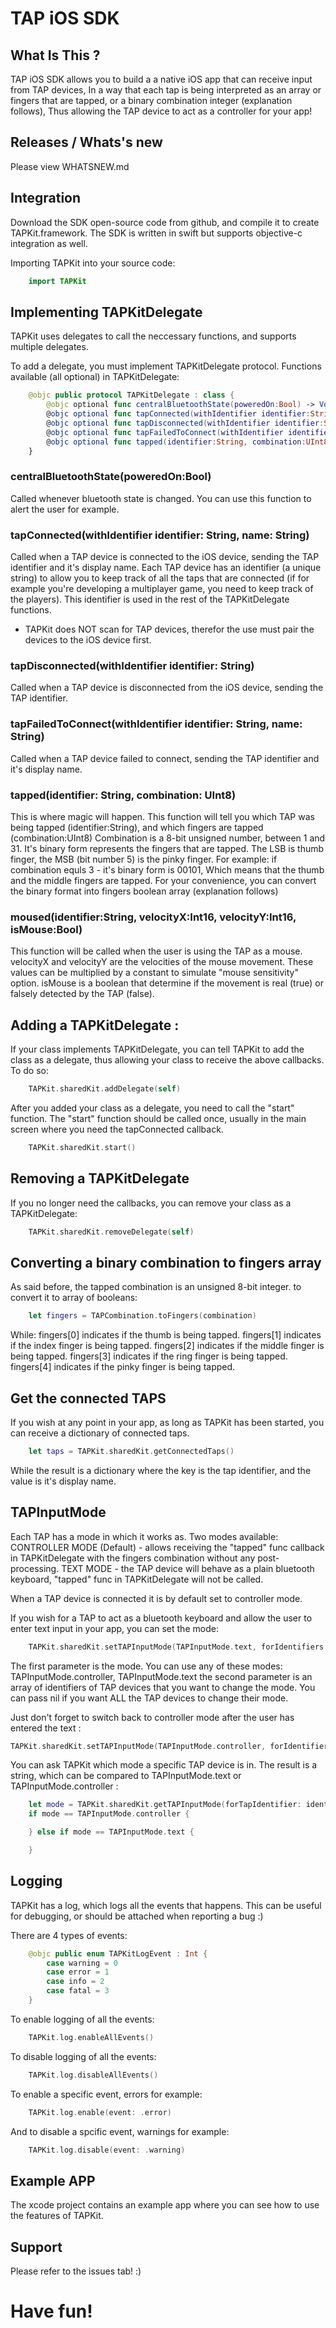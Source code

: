 # TAP iOS SDK

## What Is This ?

TAP iOS SDK allows you to build a a native iOS app that can receive input from TAP devices,
In a way that each tap is being interpreted as an array or fingers that are tapped, or a binary combination integer (explanation follows), Thus allowing the TAP device to act as a controller for your app!

## Releases / Whats's new

Please view WHATSNEW.md

## Integration

Download the SDK open-source code from github, and compile it to create TAPKit.framework.
The SDK is written in swift but supports objective-c integration as well.

Importing TAPKit into your source code:
```swift
    import TAPKit
```

## Implementing TAPKitDelegate

TAPKit uses delegates to call the neccessary functions, and supports multiple delegates.

To add a delegate, you must implement TAPKitDelegate protocol.
Functions available (all optional) in TAPKitDelegate:

```swift
    @objc public protocol TAPKitDelegate : class {
        @objc optional func centralBluetoothState(poweredOn:Bool) -> Void
        @objc optional func tapConnected(withIdentifier identifier:String, name:String)
        @objc optional func tapDisconnected(withIdentifier identifier:String)
        @objc optional func tapFailedToConnect(withIdentifier identifier:String, name:String)
        @objc optional func tapped(identifier:String, combination:UInt8)
    }
```

### centralBluetoothState(poweredOn:Bool)

Called whenever bluetooth state is changed. You can use this function to alert the user for example.


### tapConnected(withIdentifier identifier: String, name: String)

Called when a TAP device is connected to the iOS device, sending the TAP identifier and it's display name.
Each TAP device has an identifier (a unique string) to allow you to keep track of all the taps that are connected
(if for example you're developing a multiplayer game, you need to keep track of the players).
This identifier is used in the rest of the TAPKitDelegate functions.
* TAPKit does NOT scan for TAP devices, therefor the use must pair the devices to the iOS device first.


### tapDisconnected(withIdentifier identifier: String)

Called when a TAP device is disconnected from the iOS device, sending the TAP identifier.



### tapFailedToConnect(withIdentifier identifier: String, name: String)

Called when a TAP device failed to connect, sending the TAP identifier and it's display name.


### tapped(identifier: String, combination: UInt8)

This is where magic will happen.
This function will tell you which TAP was being tapped (identifier:String), and which fingers are tapped (combination:UInt8)
Combination is a 8-bit unsigned number, between 1 and 31.
It's binary form represents the fingers that are tapped.
The LSB is thumb finger, the MSB (bit number 5) is the pinky finger.
For example: if combination equls 3 - it's binary form is 00101,
Which means that the thumb and the middle fingers are tapped.
For your convenience, you can convert the binary format into fingers boolean array (explanation follows)

### moused(identifier:String, velocityX:Int16, velocityY:Int16, isMouse:Bool)

This function will be called when the user is using the TAP as a mouse.
velocityX and velocityY are the velocities of the mouse movement. These values can be multiplied by a constant to simulate "mouse sensitivity" option.
isMouse is a boolean that determine if the movement is real (true) or falsely detected by the TAP (false).

## Adding a TAPKitDelegate :

If your class implements TAPKitDelegate, you can tell TAPKit to add the class as a delegate, thus allowing your class to receive the above callbacks. To do so:

```swift
    TAPKit.sharedKit.addDelegate(self)
```

After you added your class as a delegate, you need to call the "start" function.
The "start" function should be called once, usually in the main screen where you need the tapConnected callback.

```swift
    TAPKit.sharedKit.start()
```

## Removing a TAPKitDelegate

If you no longer need the callbacks, you can remove your class as a TAPKitDelegate:

```swift
    TAPKit.sharedKit.removeDelegate(self)
```

## Converting a binary combination to fingers array

As said before, the tapped combination is an unsigned 8-bit integer. to convert it to array of booleans:

```swift
    let fingers = TAPCombination.toFingers(combination)
```

While:
fingers[0] indicates if the thumb is being tapped.
fingers[1] indicates if the index finger is being tapped.
fingers[2] indicates if the middle finger is being tapped.
fingers[3] indicates if the ring finger is being tapped.
fingers[4] indicates if the pinky finger is being tapped.


## Get the connected TAPS

If you wish at any point in your app, as long as TAPKit has been started, you can receive a dictionary of connected taps.

```swift
    let taps = TAPKit.sharedKit.getConnectedTaps()
```
While the result is a dictionary where the key is the tap identifier, and the value is it's display name.


## TAPInputMode

Each TAP has a mode in which it works as.
Two modes available:
CONTROLLER MODE (Default) - allows receiving the "tapped" func callback in TAPKitDelegate with the fingers combination without any post-processing.
TEXT MODE - the TAP device will behave as a plain bluetooth keyboard, "tapped" func in TAPKitDelegate will not be called.

When a TAP device is connected it is by default set to controller mode.

If you wish for a TAP to act as a bluetooth keyboard and allow the user to enter text input in your app, you can set the mode:

```swift
    TAPKit.sharedKit.setTAPInputMode(TAPInputMode.text, forIdentifiers: [String])
```

The first parameter is the mode. You can use any of these modes: TAPInputMode.controller, TAPInputMode.text
the second parameter is an array of identifiers of TAP devices that you want to change the mode. You can pass nil if you want ALL the TAP devices to change their mode.

Just don't forget to switch back to controller mode after the user has entered the text :

```swift
TAPKit.sharedKit.setTAPInputMode(TAPInputMode.controller, forIdentifiers: [String])
```

You can ask TAPKit which mode a specific TAP device is in.
The result is a string, which can be compared to TAPInputMode.text or TAPInputMode.controller :

```swift
    let mode = TAPKit.sharedKit.getTAPInputMode(forTapIdentifier: identifier)
    if mode == TAPInputMode.controller {

    } else if mode == TAPInputMode.text {

    }
```

## Logging

TAPKit has a log, which logs all the events that happens. This can be useful for debugging, or should be attached when reporting a bug :)

There are 4 types of events:

```swift
    @objc public enum TAPKitLogEvent : Int {
        case warning = 0
        case error = 1
        case info = 2
        case fatal = 3
    }
```

To enable logging of all the events:

```swift
    TAPKit.log.enableAllEvents()
```

To disable logging of all the events:

```swift
    TAPKit.log.disableAllEvents()
```

To enable a specific event, errors for example:

```swift
    TAPKit.log.enable(event: .error)
```

And to disable a spcific event, warnings for example:

```swift
    TAPKit.log.disable(event: .warning)
```

## Example APP

The xcode project contains an example app where you can see how to use the features of TAPKit.

## Support

Please refer to the issues tab! :)


# Have fun!





